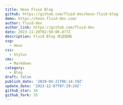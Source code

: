 ```yaml
---
title: Hexo Fluid Blog
github: https://github.com/fluid-dev/hexo-fluid-blog
demo: https://hexo.fluid-dev.com/
author: fluid-dev
author_link: https://github.com/fluid-dev
date: 2023-11-28T02:50:00.877Z
description: Fluid Blog 欢迎投稿
ssg:
  - Hexo
css:
  - Stylus
cms:
  - Markdown
category:
  - Blog
draft: false
publish_date: '2020-04-21T06:14:19Z'
update_date: '2023-12-07T07:29:24Z'
github_star: 16
github_fork: 35
---
```

